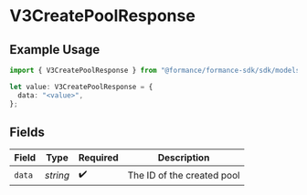# V3CreatePoolResponse

## Example Usage

```typescript
import { V3CreatePoolResponse } from "@formance/formance-sdk/sdk/models/shared";

let value: V3CreatePoolResponse = {
  data: "<value>",
};
```

## Fields

| Field                      | Type                       | Required                   | Description                |
| -------------------------- | -------------------------- | -------------------------- | -------------------------- |
| `data`                     | *string*                   | :heavy_check_mark:         | The ID of the created pool |